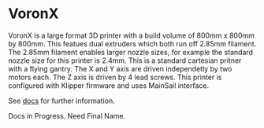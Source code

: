 # VoronX

VoronX is a large format 3D printer with a build volume of 800mm x 800mm by 800mm. This featues dual extruders which both run off 2.85mm filament. The 2.85mm filament enables larger nozzle sizes, for example the standard nozzle size for this printer is 2.4mm. This is a standard cartesian pritner with a flying gantry. The X and Y axis are driven independetly by two motors each. The Z axis is driven by 4 lead screws. This printer is configured with Klipper firmware and uses MainSail interface.

See [docs](https://rothmanhunterd.github.io/VoronX/) for further information.

Docs in Progress.
Need Final Name.
